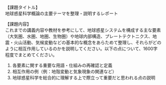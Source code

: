 【課題タイトル】  
地球惑星科学概論の主要テーマを整理・説明するレポート

【課題内容】  
これまでの講義内容や教材を参考にして、地球惑星システムを構成する主な要素（大気圏、水圏、地圏、生物圏）や地球内部構造、プレートテクトニクス、地震・火山活動、気候変動などの基本的な概念をあらためて整理し、それらがどのように相互作用しているのかを説明してください。以下の点について、1600字程度でまとめてください。

1. 各要素に関する重要な用語・仕組みの再確認と定義  
2. 相互作用の例（例：地殻変動と気象現象の関連など）  
3. 地球惑星科学を総合的に理解する上で際立って重要だと思われる点の説明  